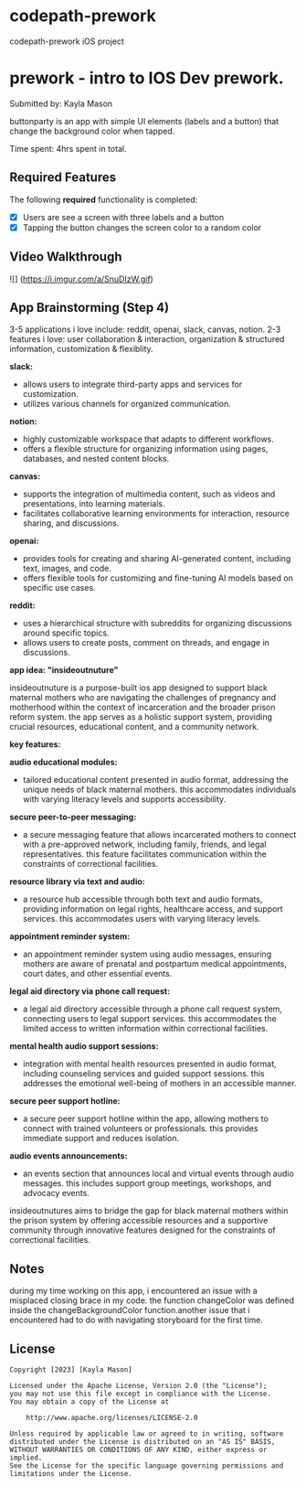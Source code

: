 # codepath-prework
codepath-prework iOS project 

# prework - intro to IOS Dev prework.

Submitted by: Kayla Mason

buttonparty is an app with simple UI elements (labels and a button) that change the background color when tapped.

Time spent: 4hrs spent in total.

## Required Features

The following **required** functionality is completed:

- [X] Users are see a screen with three labels and a button
- [X] Tapping the button changes the screen color to a random color
 
## Video Walkthrough
![] (https://i.imgur.com/a/SnuDIzW.gif)

## App Brainstorming (Step 4)

3-5 applications i love include: reddit, openai, slack, canvas, notion.                                  2-3 features i love: user collaboration & interaction, organization & structured information, customization & flexiblity.

**slack:**
- allows users to integrate third-party apps and services for customization.
- utilizes various channels for organized communication.

**notion:**
- highly customizable workspace that adapts to different workflows.
- offers a flexible structure for organizing information using pages, databases, and nested content blocks.

**canvas:**
- supports the integration of multimedia content, such as videos and presentations, into learning materials.
- facilitates collaborative learning environments for interaction, resource sharing, and discussions.

**openai:**
- provides tools for creating and sharing AI-generated content, including text, images, and code.
- offers flexible tools for customizing and fine-tuning AI models based on specific use cases.

**reddit:**
- uses a hierarchical structure with subreddits for organizing discussions around specific topics.
- allows users to create posts, comment on threads, and engage in discussions.
  
**app idea: "insideoutnuture"**

insideoutnuture is a purpose-built ios app designed to support black maternal mothers who are navigating the challenges of pregnancy and motherhood within the context of incarceration and the broader prison reform system. the app serves as a holistic support system, providing crucial resources, educational content, and a community network.

**key features:**

**audio educational modules:**
- tailored educational content presented in audio format, addressing the unique needs of black maternal mothers. this accommodates individuals with varying literacy levels and supports accessibility.

**secure peer-to-peer messaging:**
- a secure messaging feature that allows incarcerated mothers to connect with a pre-approved network, including family, friends, and legal representatives. this feature facilitates communication within the constraints of correctional facilities.

**resource library via text and audio:**
- a resource hub accessible through both text and audio formats, providing information on legal rights, healthcare access, and support services. this accommodates users with varying literacy levels.

**appointment reminder system:**
- an appointment reminder system using audio messages, ensuring mothers are aware of prenatal and postpartum medical appointments, court dates, and other essential events.

**legal aid directory via phone call request:**
- a legal aid directory accessible through a phone call request system, connecting users to legal support services. this accommodates the limited access to written information within correctional facilities.

**mental health audio support sessions:**
- integration with mental health resources presented in audio format, including counseling services and guided support sessions. this addresses the emotional well-being of mothers in an accessible manner.

**secure peer support hotline:**
- a secure peer support hotline within the app, allowing mothers to connect with trained volunteers or professionals. this provides immediate support and reduces isolation.

**audio events announcements:**
- an events section that announces local and virtual events through audio messages. this includes support group meetings, workshops, and advocacy events.

insideoutnutures aims to bridge the gap for black maternal mothers within the prison system by offering accessible resources and a supportive community through innovative features designed for the constraints of correctional facilities.

## Notes

during my time working on this app, i encountered an issue with a misplaced closing brace in my code. the function changeColor was defined inside the changeBackgroundColor function.another issue that i encountered had to do with navigating storyboard for the first time. 

## License

    Copyright [2023] [Kayla Mason]

    Licensed under the Apache License, Version 2.0 (the "License");
    you may not use this file except in compliance with the License.
    You may obtain a copy of the License at

        http://www.apache.org/licenses/LICENSE-2.0

    Unless required by applicable law or agreed to in writing, software
    distributed under the License is distributed on an "AS IS" BASIS,
    WITHOUT WARRANTIES OR CONDITIONS OF ANY KIND, either express or implied.
    See the License for the specific language governing permissions and
    limitations under the License.

